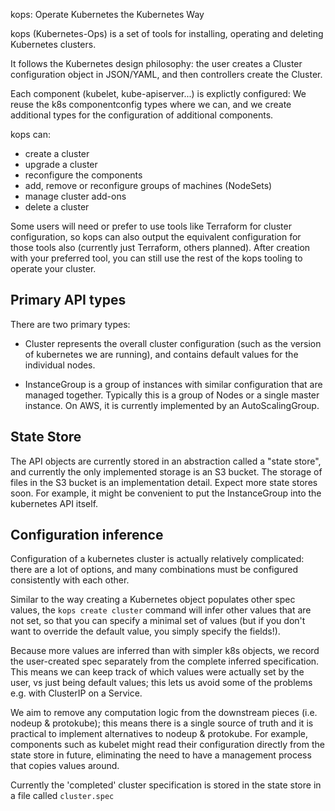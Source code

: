 kops: Operate Kubernetes the Kubernetes Way

kops (Kubernetes-Ops) is a set of tools for installing, operating and deleting Kubernetes clusters.

It follows the Kubernetes design philosophy: the user creates a Cluster configuration object in JSON/YAML,
and then controllers create the Cluster.

Each component (kubelet, kube-apiserver...) is explictly configured: We reuse the k8s componentconfig types
where we can, and we create additional types for the configuration of additional components.

kops can:
* create a cluster
* upgrade a cluster
* reconfigure the components
* add, remove or reconfigure groups of machines (NodeSets)
* manage cluster add-ons
* delete a cluster

Some users will need or prefer to use tools like Terraform for cluster configuration,
so kops can also output the equivalent configuration for those tools also (currently just Terraform, others
planned).  After creation with your preferred tool, you can still use the rest of the kops tooling to operate
your cluster.

## Primary API types

There are two primary types:

* Cluster represents the overall cluster configuration (such as the version of kubernetes we are running), and contains default values for the individual nodes.

* InstanceGroup is a group of instances with similar configuration that are managed together.
  Typically this is a group of Nodes or a single master instance.  On AWS, it is currently implemented by an AutoScalingGroup.

## State Store

The API objects are currently stored in an abstraction called a "state store", and currently the only implemented
storage is an S3 bucket.  The storage of files in the S3 bucket is an implementation detail.  Expect more state
stores soon.  For example, it might be convenient to put the InstanceGroup into the kubernetes API itself.

## Configuration inference

Configuration of a kubernetes cluster is actually relatively complicated: there are a lot of options, and many combinations
must be configured consistently with each other.

Similar to the way creating a Kubernetes object populates other spec values, the `kops create cluster` command will infer other values
that are not set, so that you can specify a minimal set of values (but if you don't want to override the default value, you simply specify the fields!).

Because more values are inferred than with simpler k8s objects, we record the user-created spec separately from the
complete inferred specification.  This means we can keep track of which values were actually set by the user, vs just being
default values; this lets us avoid some of the problems e.g. with ClusterIP on a Service.

We aim to remove any computation logic from the downstream pieces (i.e. nodeup & protokube); this means there is a
single source of truth and it is practical to implement alternatives to nodeup & protokube.  For example, components
such as kubelet might read their configuration directly from the state store in future, eliminating the need to
have a management process that copies values around.

Currently the 'completed' cluster specification is stored in the state store in a file called `cluster.spec`